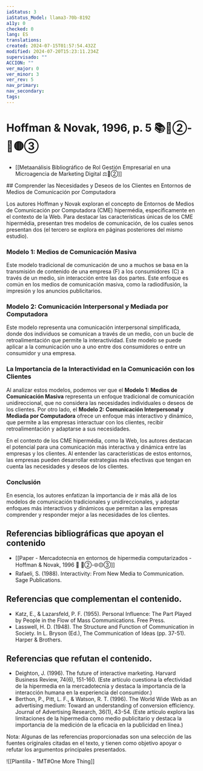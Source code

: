 ```yaml
---
iaStatus: 3
iaStatus_Model: llama3-70b-8192
a11y: 0
checked: 0
lang: ES
translations: 
created: 2024-07-15T01:57:54.432Z
modified: 2024-07-20T15:23:11.234Z
supervisado: ""
ACCION: ""
ver_major: 0
ver_minor: 3
ver_rev: 5
nav_primary: 
nav_secondary: 
tags:
---
```

# Hoffman & Novak, 1996, p. 5 📚🔴②-🔬🟡③

* [[Metaanálisis Bibliográfico de Rol Gestión Empresarial en una Microagencia de Marketing Digital ⚖️🔴②]]

## Comprender las Necesidades y Deseos de los Clientes en Entornos de Medios de Comunicación por Computadora

Los autores Hoffman y Novak exploran el concepto de Entornos de Medios de Comunicación por Computadora (CME) hipermédia, específicamente en el contexto de la Web. Para destacar las características únicas de los CME hipermédia, presentan tres modelos de comunicación, de los cuales senos presentan dos (el tercero se explora en páginas posteriores del mismo estudio).

### Modelo 1: Medios de Comunicación Masiva

Este modelo tradicional de comunicación de uno a muchos se basa en la transmisión de contenido de una empresa (F) a los consumidores (C) a través de un medio, sin interacción entre las dos partes. Este enfoque es común en los medios de comunicación masiva, como la radiodifusión, la impresión y los anuncios publicitarios.

### Modelo 2: Comunicación Interpersonal y Mediada por Computadora

Este modelo representa una comunicación interpersonal simplificada, donde dos individuos se comunican a través de un medio, con un bucle de retroalimentación que permite la interactividad. Este modelo se puede aplicar a la comunicación uno a uno entre dos consumidores o entre un consumidor y una empresa.

### La Importancia de la Interactividad en la Comunicación con los Clientes

Al analizar estos modelos, podemos ver que el **Modelo 1: Medios de Comunicación Masiva** representa un enfoque tradicional de comunicación unidireccional, que no considera las necesidades individuales o deseos de los clientes. Por otro lado, el **Modelo 2: Comunicación Interpersonal y Mediada por Computadora** ofrece un enfoque más interactivo y dinámico, que permite a las empresas interactuar con los clientes, recibir retroalimentación y adaptarse a sus necesidades.

En el contexto de los CME hipermédia, como la Web, los autores destacan el potencial para una comunicación más interactiva y dinámica entre las empresas y los clientes. Al entender las características de estos entornos, las empresas pueden desarrollar estrategias más efectivas que tengan en cuenta las necesidades y deseos de los clientes.

### Conclusión

En esencia, los autores enfatizan la importancia de ir más allá de los modelos de comunicación tradicionales y unidireccionales, y adoptar enfoques más interactivos y dinámicos que permitan a las empresas comprender y responder mejor a las necesidades de los clientes.



## Referencias bibliográficas que apoyan el contenido

* [[Paper - Mercadotecnia en entornos de hipermedia computarizados - Hoffman & Novak, 1996 🔬 🔴②-🌐🟡③]]
* Rafaeli, S. (1988). Interactivity: From New Media to Communication. Sage Publications.

## Referencias que complementan el contenido.

* Katz, E., & Lazarsfeld, P. F. (1955). Personal Influence: The Part Played by People in the Flow of Mass Communications. Free Press.
* Lasswell, H. D. (1948). The Structure and Function of Communication in Society. In L. Bryson (Ed.), The Communication of Ideas (pp. 37-51). Harper & Brothers.

## Referencias que refutan el contenido.

* Deighton, J. (1996). The future of interactive marketing. Harvard Business Review, 74(6), 151-160. (Este artículo cuestiona la efectividad de la hipermedia en la mercadotecnia y destaca la importancia de la interacción humana en la experiencia del consumidor.)
* Berthon, P., Pitt, L. F., & Watson, R. T. (1996). The World Wide Web as an advertising medium: Toward an understanding of conversion efficiency. Journal of Advertising Research, 36(1), 43-54. (Este artículo explora las limitaciones de la hipermedia como medio publicitario y destaca la importancia de la medición de la eficacia en la publicidad en línea.)

Nota: Algunas de las referencias proporcionadas son una selección de las fuentes originales citadas en el texto, y tienen como objetivo apoyar o refutar los argumentos principales presentados.

![[Plantilla - 1MT#One More Thing]]